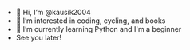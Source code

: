 - 👋 Hi, I’m @kausik2004
- 👀 I’m interested in coding, cycling, and books
- 🌱 I’m currently learning Python and I'm a beginner 
- See you later!




<!---
kausik2004/kausik2004 is a ✨ special ✨ repository because its `README.md` (this file) appears on your GitHub profile.
You can click the Preview link to take a look at your changes.
--->
